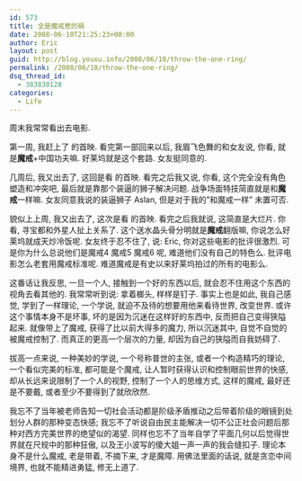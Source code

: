 ```yaml
---
id: 573
title: 全是魔戒惹的祸
date: 2008-06-10T21:25:23+00:00
author: Eric
layout: post
guid: http://blog.youxu.info/2008/06/10/throw-the-one-ring/
permalink: /2008/06/10/throw-the-one-ring/
dsq_thread_id:
  - 383830128
categories:
  - Life
---
```

周末我常常看出去电影.

第一周, 我赶上了 <The Forbidden Kingdom> 的首映. 看完第一部回来以后, 我眉飞色舞的和女友说, 你看, 就是**魔戒**+中国功夫嘛. 好莱坞就是这个套路. 女友挺同意的.

几周后, 我又出去了, 这回是看 <The Chronicles of Narnia: Prince Caspian> 的首映. 看完之后我又说, 你看, 这个完全没有角色塑造和冲突吧, 最后就是靠那个装逼的狮子解决问题. 战争场面特技简直就是和**魔戒**一样嘛. 女友同意我说的装逼狮子 Aslan, 但是对于我的&#8221;和魔戒一样&#8221; 未置可否.

貌似上上周, 我又出去了, 这次是看 <Indiana Jones and the Kingdom of the Crystal Skull> 的首映. 看完之后我就说, 这简直是大烂片. 你看, 寻宝都和外星人扯上关系了. 这个送水晶头骨分明就是**魔戒**翻版嘛, 你说怎么好莱坞就成天炒冷饭呢. 女友终于忍不住了, 说: Eric, 你对这些电影的批评很激烈. 可是你为什么总说他们是魔戒4 魔戒5 魔戒6 呢, 难道他们没有自己的特色么. 批评电影怎么老套用魔戒标准呢. 难道魔戒是有史以来好莱坞拍过的所有的电影么.

这番话让我反思, 一旦一个人, 接触到一个好的东西以后, 就会忍不住用这个东西的视角去看其他的. 我常常听到说: 拿着榔头, 样样是钉子. 事实上也是如此, 我自己感觉, 学到了一样理论, 一个学说, 就迫不及待的想要用他来看待世界, 改变世界. 或许这个事情本身不是坏事, 坏的是因为沉迷在这样好的东西中, 反而把自己变得狭隘起来. 就像带上了魔戒, 获得了比以前大得多的魔力, 所以沉迷其中, 自觉不自觉的被魔戒控制了. 而真正的更高一个层次的力量, 却因为自己的狭隘而自我妨碍了.

拔高一点来说, 一种美妙的学说, 一个号称普世的主张, 或者一个构造精巧的理论, 一个看似完美的标准, 都可能是个魔戒, 让人暂时获得认识和控制眼前世界的快感, 却从长远来说限制了一个人的视野, 控制了一个人的思维方式, 这样的魔戒, 最好还是不要戴, 或者至少不要得到了就欣欣然.

我忘不了当年被老师告知一切社会活动都是阶级矛盾推动之后带着阶级的眼镜到处划分人群的那种变态快感; 我忘不了听说自由民主能解决一切不公正社会问题后那种对西方完美世界的绝望似的渴望. 同样也忘不了当年自学了平面几何以后觉得世界就在尺规中的那种狂傲, 以及王小波写的傻大姐一声一声的我会缝扣子. 理论本身不是什么魔戒, 老是带着, 不摘下来, 才是魔障. 用佛法里面的话说, 就是贪恋中间境界, 也就不能精进勇猛, 修无上道了.

<hints id="hah_hints"></hints>